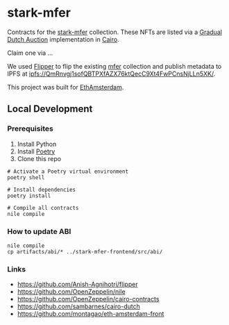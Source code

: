 # stark-mfer

Contracts for the [stark-mfer](https://testnet.playoasis.xyz/collection/0x01e46339056093f0f242ed11aef687ec145a785ddefc125ade1f8d60d0bc64e6) collection. These NFTs are listed via
a [Gradual Dutch Auction](https://www.paradigm.xyz/2022/04/gda) implementation in [Cairo](https://www.cairo-lang.org/docs/).

Claim one via ...

We used [Flipper](https://github.com/Anish-Agnihotri/flipper) to flip the existing [mfer](https://opensea.io/collection/mfers) collection and publish metadata to IPFS at [ipfs://QmRnvgj1sofQBTPXfAZX76ktQecC9Xt4FwPCnsNjLLn5XK/](ipfs://QmRnvgj1sofQBTPXfAZX76ktQecC9Xt4FwPCnsNjLLn5XK/).

This project was built for [EthAmsterdam](https://hack.ethglobal.com/ethamsterdam).

## Local Development

### Prerequisites

1. Install Python
1. Install [Poetry](https://python-poetry.org/)
1. Clone this repo

```shell
# Activate a Poetry virtual environment
poetry shell

# Install dependencies
poetry install

# Compile all contracts
nile compile
```

### How to update ABI

```shell
nile compile
cp artifacts/abi/* ../stark-mfer-frontend/src/abi/
```

### Links

- <https://github.com/Anish-Agnihotri/flipper>
- <https://github.com/OpenZeppelin/nile>
- <https://github.com/OpenZeppelin/cairo-contracts>
- <https://github.com/sambarnes/cairo-dutch>
- <https://github.com/montagao/eth-amsterdam-front>
